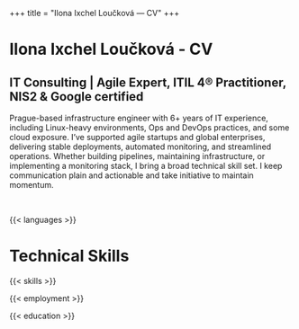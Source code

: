 +++
title = "Ilona Ixchel Loučková — CV"
+++

<h1 class="intro-title">Ilona Ixchel Loučková - CV</h1>

<h2 class="intro-subtitle">IT Consulting | Agile Expert, ITIL 4® Practitioner, NIS2 & Google certified</h2>

Prague-based infrastructure engineer with 6+ years of IT experience, including Linux-heavy environments, Ops and DevOps practices, and some cloud exposure. I’ve supported agile startups and global enterprises, delivering stable deployments, automated monitoring, and streamlined operations. Whether building pipelines, maintaining infrastructure, or implementing a monitoring stack, I bring a broad technical skill set. I keep communication plain and actionable and take initiative to maintain momentum.

&nbsp;

{{< languages >}}
<h1 id="skills" class="intro-title">Technical Skills</h1>

{{< skills >}}
&nbsp;

{{< employment >}}

{{< education >}}